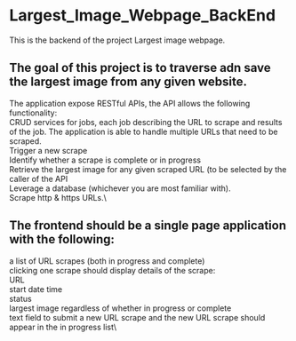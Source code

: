 # Largest_Image_Webpage_BackEnd

This is the backend of the project Largest image webpage. 

## The goal of this project is to traverse adn save the largest image from any given website.

The application expose RESTful APIs, the API allows the following functionality:\
CRUD services for jobs, each job describing the URL to scrape and results of the job. 
The application is able to handle multiple URLs that need to be scraped.\
Trigger a new scrape\
Identify whether a scrape is complete or in progress \
Retrieve the largest image for any given scraped URL (to be selected by the caller of the API\
Leverage a database (whichever you are most familiar with).\
Scrape http & https URLs.\

## The frontend should be a single page application with the following:
a list of URL scrapes (both in progress and complete)\
clicking one scrape should display details of the scrape:\
URL\
start date time\
status\
largest image regardless of whether in progress or complete\
text field to submit a new URL scrape and the new URL scrape should appear in the in progress list\
